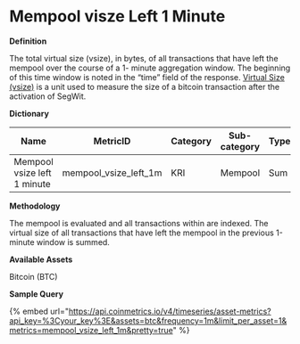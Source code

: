 # Mempool visze Left 1 Minute

**Definition**

The total virtual size (vsize), in bytes, of all transactions that have left the mempool over the course of a 1- minute aggregation window. The beginning of this time window is noted in the “time” field of the response. [Virtual Size (vsize)](https://en.bitcoin.it/wiki/Weight\_units) is a unit used to measure the size of a bitcoin transaction after the activation of SegWit.

**Dictionary**

| Name                        | MetricID                 | Category | Sub-category | Type | Unit          | Interval |
| --------------------------- | ------------------------ | -------- | ------------ | ---- | ------------- | -------- |
| Mempool vsize left 1 minute | mempool\_vsize\_left\_1m | KRI      | Mempool      | Sum  | Virtual bytes | 1m       |

**Methodology**

The mempool is evaluated and all transactions within are indexed. The virtual size of all transactions that have left the mempool in the previous 1-minute window is summed.

**Available Assets**

Bitcoin (BTC)

**Sample Query**

{% embed url="https://api.coinmetrics.io/v4/timeseries/asset-metrics?api_key=%3Cyour_key%3E&assets=btc&frequency=1m&limit_per_asset=1&metrics=mempool_vsize_left_1m&pretty=true" %}
